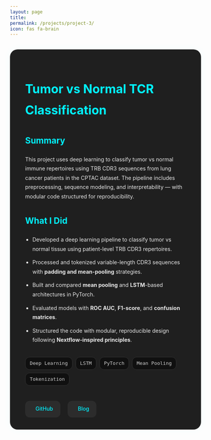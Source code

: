 ```yaml
---
layout: page
title:  
permalink: /projects/project-3/
icon: fas fa-brain
---
```


<style>
.project-container {
  background: #1f1f1f;
  padding: 2rem 2.5rem;
  border-radius: 20px;
  box-shadow: 0 0 20px rgba(0, 255, 255, 0.05);
  margin-top: 2rem;
  color: #eaeaea;
  line-height: 1.75;
}

.project-container h1 {
  color: #00f2ff;
  font-size: 2rem;
  margin-bottom: 0.3rem;
}

.project-container .meta {
  font-size: 0.9rem;
  color: #999;
  margin-bottom: 1.5rem;
}

.project-container h2 {
  font-size: 1.4rem;
  margin-top: 2rem;
  color: #00f2ff;
}

.project-container ul {
  margin-top: 1rem;
  padding-left: 1.2rem;
}

.project-container li {
  margin-bottom: 0.7rem;
}

.project-tags {
  display: flex;
  flex-wrap: wrap;
  gap: 0.5rem;
  margin: 0.5rem 0 2rem;
}

.project-tag {
  background: #101010;
  color: #ccc;
  border: 1px solid #333;
  padding: 0.3rem 0.7rem;
  font-size: 0.8rem;
  border-radius: 12px;
  font-family: monospace;
}

.project-links {
  margin-top: 2.5rem;
  display: flex;
  gap: 1.2rem;
  flex-wrap: wrap;
}

.project-links a {
  display: inline-flex;
  align-items: center;
  gap: 0.5rem;
  background: #2c2c2c;
  color: #00f2ff;
  padding: 0.6rem 1.2rem;
  border-radius: 12px;
  font-weight: 500;
  text-decoration: none;
  transition: background 0.3s ease;
}

.project-links a:hover {
  background: #00f2ff;
  color: #000;
}

.project-links i {
  font-size: 1rem;
}
</style>

<div class="project-container">

<h1>Tumor vs Normal TCR Classification</h1>


<h2>Summary</h2>
<p>
This project uses deep learning to classify tumor vs normal immune repertoires using TRB CDR3 sequences from lung cancer patients in the CPTAC dataset. The pipeline includes preprocessing, sequence modeling, and interpretability — with modular code structured for reproducibility.
</p>

<h2>What I Did</h2>
<ul>
  <li>Developed a deep learning pipeline to classify tumor vs normal tissue using patient-level TRB CDR3 repertoires.</li>
  <li>Processed and tokenized variable-length CDR3 sequences with <strong>padding and mean-pooling</strong> strategies.</li>
  <li>Built and compared <strong>mean pooling</strong> and <strong>LSTM</strong>-based architectures in PyTorch.</li>
  <li>Evaluated models with <strong>ROC AUC</strong>, <strong>F1-score</strong>, and <strong>confusion matrices</strong>.</li>
  <li>Structured the code with modular, reproducible design following <strong>Nextflow-inspired principles</strong>.</li>
</ul>

<h2> </h2>
<div class="project-tags">
  <span class="project-tag">Deep Learning</span>
  <span class="project-tag">LSTM</span>
  <span class="project-tag">PyTorch</span>
  <span class="project-tag">Mean Pooling</span>
  <span class="project-tag">Tokenization</span>
</div>

<h2> </h2>
<div class="project-links">
  <a href="https://github.com/Tushar-bioinfo/DL-TCR-TRB-CDR3-Classification" target="_blank">
    <i class="fab fa-github"></i>GitHub
  </a>
  <a href="https://tushar-bioinfo.github.io/learning-bioinformatics/posts/TRB-CDR3-DL/" target="_blank">
    <i class="fas fa-book-open"></i>Blog
  </a>
</div>

</div>
